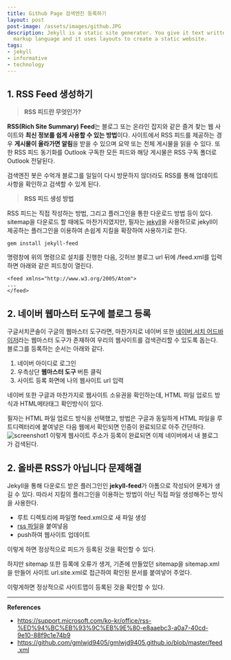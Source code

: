```yaml
---
title: Github Page 검색엔진 등록하기
layout: post
post-image: /assets/images/github.JPG
description: Jekyll is a static site generator. You give it text written in your favorite
  markup language and it uses layouts to create a static website.
tags:
- jekyll
- informative
- technology
---
```


## 1. RSS Feed 생성하기
 >**RSS 피드란 무엇인가?**
 
**RSS(Rich Site Summary) Feed**는 블로그 또는 온라인 잡지와 같은 즐겨 찾는 웹 사이트와 **최신 정보를 쉽게 사용할 수 있는 방법**이다. 사이트에서 RSS 피드를 제공하는 경우 **게시물이 올라가면 알림**을 받을 수 있으며 요약 또는 전체 게시물을 읽을 수 있다. 또한 RSS 피드 동기화를 Outlook 구독한 모든 피드와 해당 게시물은 RSS 구독 폴더로 Outlook 전달된다. 

검색엔진 봇은 수억개 블로그를 일일이 다시 방문하지 않더라도 RSS를 통해 업데이트 사항을 확인하고 검색할 수 있게 된다. 

>**RSS 피드 생성 방법**

RSS 피드는 직접 작성하는 방법, 그리고 플러그인을 통한 다운로드 방법 등이 있다. 
sitemap을 다운로드 할 때에도 마찬가지였지만, 필자는 [jekyll]("http://jekyllrb-ko.github.io/")을 사용하므로 jekyll이 제공하는 플러그인을 이용하여 손쉽게 지킬을 확장하여 사용하기로 한다. 

```
gem install jekyll-feed
```

명령창에 위의 명령으로 설치를 진행한 다음, 깃허브 블로그 url 뒤에 /feed.xml를 입력하면
아래와 같은 피드창이 열린다.
```
<feed xmlns="http://www.w3.org/2005/Atom">
...
</feed>
```
## 2. 네이버 웹마스터 도구에 블로그 등록

구글서치콘솔이 구글의 웹마스터 도구라면, 마찬가지로 네이버 또한 [네이버 서치 어드바이저]("https://searchadvisor.naver.com/")라는 웹마스터 도구가 존재하여 우리의 웹사이트를 검색관리할 수 있도록 돕는다. 
블로그를 등록하는 순서는 아래와 같다.

1. 네이버 아이디로 로그인
2. 우측상단 **웹마스터 도구** 버튼 클릭
3. 사이트 등록 화면에 나의 웹사이트 url 입력

네이버 또한 구글과 마찬가지로 웹사이트 소유권을 확인하는데, HTML 파일 업로드 방식과 HTML메타태그 확인방식이 있다. 

필자는 HTML 파일 업로드 방식을 선택했고, 방법은 구글과 동일하게 HTML 파일을 루트디렉터리에 붙여넣은 다음 웹에서 확인되면 인증이 완료되므로 아주 간단하다.
![screenshot1](https://user-images.githubusercontent.com/82863114/119091943-c296b380-ba48-11eb-9902-7d2378183782.png) 
이렇게 웹사이트 주소가 등록이 완료되면 이제 네이버에서 내 블로그가 검색된다. 

## 2. 올바른 RSS가 아닙니다 문제해결

Jekyll을 통해 다운로드 받은 플러그인인 **jekyll-feed**가 아톰으로 작성되어 문제가 생길 수 있다. 따라서 지킬의 플러그인을 이용하는 방법이 아닌 직접 파일 생성해주는 방식을 사용한다. 

- 루트 디렉토리에 파일명 feed.xml으로 새 파일 생성
- [rss 파일]("https://github.com/gmlwjd9405/gmlwjd9405.github.io/blob/master/feed.xml")을 붙여넣음
- push하여 웹사이트 업데이트

이렇게 하면 정상적으로 피드가 등록된 것을 확인할 수 있다. 

하지만 sitemap 또한 등록에 오류가 생겨, 기존에 만들었던 sitemap을 sitemap.xml을 만들어 사이트 url.site.xml로 접근하여 확인된 문서를 붙여넣어 주었다. 

이렇게하면 정상적으로 사이트맵이 등록된 것을 확인할 수 있다. 

*****
**References**

* <ref>https://support.microsoft.com/ko-kr/office/rss-%ED%94%BC%EB%93%9C%EB%9E%80-e8aaebc3-a0a7-40cd-9e10-88f9c1e74b9</ref>
* <ref>https://github.com/gmlwjd9405/gmlwjd9405.github.io/blob/master/feed.xml</ref>